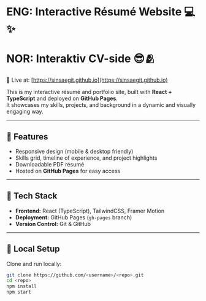 # ENG: Interactive Résumé Website 💻✨
# NOR: Interaktiv CV-side 😎🫂

🚀 Live at: [https://sinsaegit.github.io](https://sinsaegit.github.io)

This is my interactive résumé and portfolio site, built with **React + TypeScript** and deployed on **GitHub Pages**.  
It showcases my skills, projects, and background in a dynamic and visually engaging way.

---

## 🔹 Features
- Responsive design (mobile & desktop friendly)
- Skills grid, timeline of experience, and project highlights
- Downloadable PDF résumé
- Hosted on **GitHub Pages** for easy access

---

## 🔹 Tech Stack
- **Frontend:** React (TypeScript), TailwindCSS, Framer Motion  
- **Deployment:** GitHub Pages (`gh-pages` branch)  
- **Version Control:** Git & GitHub  

---

## 🔹 Local Setup
Clone and run locally:

```bash
git clone https://github.com/<username>/<repo>.git
cd <repo>
npm install
npm start
```
